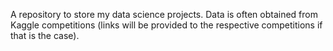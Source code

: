 A repository to store my data science projects. Data is often obtained from Kaggle competitions 
(links will be provided to the respective competitions if that is the case).
